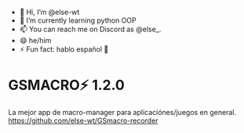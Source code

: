 - 👋 Hi, I’m @else-wt
- 🌱 I’m currently learning python OOP
- 📫 You can reach me on Discord as @else_.
- 😄 he/him
- ⚡ Fun fact: hablo español 🌮

# GSMACRO⚡ 1.2.0
La mejor app de macro-manager para aplicaciónes/juegos en general.
https://github.com/else-wt/GSmacro-recorder


<!---

--->

